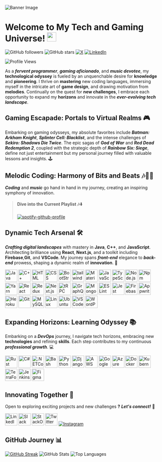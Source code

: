 ![Banner Image](https://repository-images.githubusercontent.com/588181932/e36ec678-7984-4cdd-8e4c-a3932772ff8e)

<h1>
   Welcome to My Tech and Gaming Universe!
  <img src="https://media.giphy.com/media/hvRJCLFzcasrR4ia7z/giphy.gif" width="30px"/>
</h1> 


![GitHub followers](https://img.shields.io/github/followers/Hasnat-Ahmed-Goheer?style=social)
![GitHub stars](https://img.shields.io/github/stars/Hasnat-Ahmed-Goheer?style=social)
[![X](https://img.shields.io/badge/X-black?style=flat-square&logo=x&logoColor=white)](https://twitter.com/Hasnat__AhmedG)
[![LinkedIn](https://img.shields.io/badge/LinkedIn-blue?style=flat-square&logo=linkedin&logoColor=white)](https://linkedin.com/in/hasnat-ahmed-goheer/)

![Profile Views](https://komarev.com/ghpvc/?username=YourGitHubUsername&style=flat-square)



As a _**fervent programmer**_, _**gaming aficionado**_, and _**music devotee**_, my **technological odyssey** is fueled by an unquenchable desire for **knowledge** and **pioneering**. I thrive on **mastering** new coding languages, immersing myself in the intricate art of **game design**, and drawing motivation from **melodies**. Continually on the quest for **new challenges**, I embrace each opportunity to expand my **horizons** and innovate in the _**ever-evolving tech landscape**_.

##  Gaming Escapade: Portals to Virtual Realms 🎮
Embarking on gaming odysseys, my absolute favorites include _**Batman: Arkham Knight**_, _**Splinter Cell: Blacklist**_, and the intense challenges of _**Sekiro: Shadows Die Twice**_. The epic sagas of _**God of War**_ and _**Red Dead Redemption 2**_, coupled with the strategic depth of _**Rainbow Six: Siege**_, define not just entertainment but my personal journey filled with valuable lessons and insights. 🕹️

## Melodic Coding: Harmony of Bits and Beats 🎶👨‍💻
_**Coding**_ and _**music**_ go hand in hand in my journey, creating an inspiring symphony of innovation. 
> #### Dive into the Current Playlist 🎶⬇️
>[![spotify-github-profile](https://spotify-github-profile.vercel.app/api/view?uid=9vswfpmpfktc17c8bzbh37qq7&cover_image=true&theme=natemoo-re&show_offline=false&background_color=121212&interchange=true&bar_color=53b14f&bar_color_cover=true)](https://spotify-github-profile.vercel.app/api/view?uid=9vswfpmpfktc17c8bzbh37qq7&redirect=true)

## Dynamic Tech Arsenal 🛠️
**_Crafting digital landscapes_** with mastery in **Java**, **C++**, and **JavaScript**. Architecting brilliance using **React**, **Next.js**, and a toolkit including **Firebase**,**Git**, and **VSCode**. My journey spans _**front-end**_ elegance to _**back-end**_ prowess, shaping a dynamic realm of **innovation**. 🚀

[<img src="https://cdn.jsdelivr.net/gh/devicons/devicon/icons/java/java-original.svg" title="Java" alt="Java" width="40" height="40">](https://docs.oracle.com/en/java/)
[<img src="https://cdn.jsdelivr.net/gh/devicons/devicon/icons/cplusplus/cplusplus-original.svg" title="C++" alt="C++" width="40" height="40">](https://en.cppreference.com/w/)
[<img src="https://cdn.jsdelivr.net/gh/devicons/devicon/icons/html5/html5-original.svg" title="HTML" alt="HTML" width="40" height="40">](https://developer.mozilla.org/en-US/docs/Web/HTML)
[<img src="https://cdn.jsdelivr.net/gh/devicons/devicon/icons/css3/css3-original.svg" title="CSS" alt="CSS" width="40" height="40">](https://developer.mozilla.org/en-US/docs/Web/CSS)
[<img src="https://cdn.jsdelivr.net/gh/devicons/devicon/icons/bootstrap/bootstrap-original.svg" title="BootStrap" alt="BootStrap" width="40" height="40">](https://getbootstrap.com/)
[<img src="https://cdn.jsdelivr.net/gh/devicons/devicon/icons/tailwindcss/tailwindcss-plain.svg" title="tailwindCSS" alt="tailwindCSS" width="40" height="40">](https://tailwindcss.com/)
[<img src="https://cdn.jsdelivr.net/gh/devicons/devicon/icons/materialui/materialui-original.svg" title="MaterialUI" alt="MaterialUI" width="40" height="40">](https://material-ui.com/)
[<img src="https://cdn.jsdelivr.net/gh/devicons/devicon/icons/javascript/javascript-plain.svg" title="JavaScript" alt="JavaScript" width="40" height="40">](https://developer.mozilla.org/en-US/docs/Web/JavaScript)
[<img src="https://cdn.jsdelivr.net/gh/devicons/devicon/icons/typescript/typescript-original.svg" title="TypeScript" alt="TypeScript" width="40" height="40">](https://www.typescriptlang.org/)
[<img src="https://cdn.jsdelivr.net/gh/devicons/devicon/icons/nodejs/nodejs-original.svg" title="Node.js" alt="Node.js" width="40" height="40">](https://nodejs.org/)
[<img src="https://cdn.jsdelivr.net/gh/devicons/devicon/icons/npm/npm-original-wordmark.svg" title="Npm" alt="Npm" width="40" height="40">](https://www.npmjs.com/)
[<img src="https://cdn.jsdelivr.net/gh/devicons/devicon/icons/yarn/yarn-original.svg" title="Yarn" alt="Yarn" width="40" height="40">](https://yarnpkg.com/)
[<img src="https://cdn.jsdelivr.net/gh/devicons/devicon/icons/react/react-original.svg" title="React" alt="React" width="40" height="40">](https://reactjs.org/)
[<img src="https://cdn.jsdelivr.net/gh/devicons/devicon/icons/redux/redux-original.svg" title="Redux" alt="Redux" width="40" height="40">](https://redux.js.org/)
[<img src="https://devicons.railway.app/i/nextjs-light.svg" title="Next.js" alt="Next.js" width="40" height="40">](https://nextjs.org/)
[<img src="https://devicons.railway.app/i/trpc.png" title="tRPC" alt="tRPC" width="40" height="40">](https://trpc.io/)
[<img src="https://cdn.jsdelivr.net/gh/devicons/devicon/icons/graphql/graphql-plain.svg" title="GraphQL" alt="GraphQL" width="40" height="40">](https://graphql.org/)
[<img src="https://cdn.jsdelivr.net/gh/devicons/devicon/icons/mongodb/mongodb-original.svg" title="MongoDB" alt="MongoDB" width="40" height="40">](https://www.mongodb.com/)
[<img src="https://cdn.jsdelivr.net/gh/devicons/devicon/icons/eslint/eslint-original.svg" title="ESLint" alt="ESLint" width="40" height="40">](https://eslint.org/)
[<img src="https://cdn.jsdelivr.net/gh/devicons/devicon/icons/jest/jest-plain.svg" title="Jest" alt="Jest" width="40" height="40">](https://jestjs.io/)
[<img src="https://cdn.jsdelivr.net/gh/devicons/devicon/icons/firebase/firebase-plain.svg" title="Firebase" alt="Firebase" width="40" height="40">](https://firebase.google.com/)
[<img src="https://cdn.jsdelivr.net/gh/devicons/devicon/icons/appwrite/appwrite-original.svg" title="Appwrite" alt="Appwrite" width="40" height="40">](https://appwrite.io/)
[<img src="https://cdn.jsdelivr.net/gh/devicons/devicon/icons/heroku/heroku-original.svg" title="Heroku" alt="Heroku" width="40" height="40">](https://www.heroku.com/)
[<img src="https://cdn.jsdelivr.net/gh/devicons/devicon/icons/git/git-original.svg" title="Git" alt="Git" width="40" height="40">](https://git-scm.com/)
[<img src="https://cdn.jsdelivr.net/gh/devicons/devicon/icons/mysql/mysql-original.svg" title="MySQL" alt="MySQL" width="40" height="40">](https://www.mysql.com/)
[<img src="https://cdn.jsdelivr.net/gh/devicons/devicon/icons/linux/linux-original.svg" title="Linux" alt="Linux" width="40" height="40">](https://www.linux.org/)
[<img src="https://cdn.jsdelivr.net/gh/devicons/devicon/icons/ubuntu/ubuntu-plain.svg" title="Ubuntu" alt="Ubuntu" width="40" height="40">](https://ubuntu.com/)
[<img src="https://cdn.jsdelivr.net/gh/devicons/devicon/icons/vscode/vscode-original.svg" title="VSCode" alt="VSCode" width="40" height="40">](https://code.visualstudio.com/)
[<img src="https://cdn.jsdelivr.net/gh/devicons/devicon/icons/wordpress/wordpress-original.svg" title="WordPress" alt="WordPress" width="40" height="40">](https://wordpress.org/)


## Expanding Horizons: Learning Odyssey 📚
Embarking on a _**DevOps**_ journey, I navigate tech horizons, embracing new **technologies** and refining **skills**. Each step contributes to my continuous _**professional growth**_. 💻

[<img src="https://devicons.railway.app/i/rust-light.svg" title="Rust" alt="Rust" width="40" height="40">](https://rust-lang.org)
[<img src="https://cdn.jsdelivr.net/gh/devicons/devicon/icons/csharp/csharp-original.svg" title="C#" alt="C#" width="40" height="40">](https://docs.microsoft.com/en-us/dotnet/csharp/)
[<img src="https://cdn.jsdelivr.net/gh/devicons/devicon/icons/dotnetcore/dotnetcore-original.svg" title=".NETCore" alt=".NETCore" width="40" height="40">](https://dotnet.microsoft.com/)
[<img src="https://devicons.railway.app/i/bash.svg" title="Bash" alt="Bash" width="40" height="40">](https://www.gnu.org/software/bash)
[<img src="https://cdn.jsdelivr.net/gh/devicons/devicon/icons/python/python-original.svg" title="Python" alt="Python" width="40" height="40">](https://www.python.org/)
[<img src="https://devicons.railway.app/i/django.svg" title="Django" alt="Django" width="40" height="40">](https://www.djangoproject.com/)
[<img src="https://cdn.jsdelivr.net/gh/devicons/devicon/icons/amazonwebservices/amazonwebservices-original.svg" title="AWS" alt="AWS" width="40" height="40">](https://aws.amazon.com/)
[<img src="https://cdn.jsdelivr.net/gh/devicons/devicon/icons/googlecloud/googlecloud-original.svg" title="GoogleCloud" alt="GoogleCloud" width="40" height="40">](https://cloud.google.com/)
[<img src="https://cdn.jsdelivr.net/gh/devicons/devicon/icons/azure/azure-original.svg" title="Azure" alt="Azure" width="40" height="40">](https://azure.microsoft.com/)
[<img src="https://cdn.jsdelivr.net/gh/devicons/devicon/icons/docker/docker-original.svg" title="Docker" alt="Docker" width="40" height="40">](https://www.docker.com/)
[<img src="https://cdn.jsdelivr.net/gh/devicons/devicon/icons/kubernetes/kubernetes-plain.svg" title="Kubernetes" alt="Kubernetes" width="40" height="40">](https://kubernetes.io/)
[<img src="https://cdn.jsdelivr.net/gh/devicons/devicon/icons/terraform/terraform-original.svg" title="TerraForm" alt="TerraForm" width="40" height="40">](https://www.terraform.io/)
[<img src="https://cdn.jsdelivr.net/gh/devicons/devicon/icons/jenkins/jenkins-original.svg" title="Jenkins" alt="Jenkins" width="40" height="40">](https://www.jenkins.io/)
[<img src="https://cdn.jsdelivr.net/gh/devicons/devicon/icons/figma/figma-original.svg" title="Figma" alt="Figma" width="40" height="40">](https://www.figma.com/)


## Innovating Together 🚀
Open to exploring exciting projects and new challenges **?** _**Let's connect!**_ 🤝

  <!-- Social media icons -->
[<img src="https://cdn.jsdelivr.net/gh/devicons/devicon/icons/linkedin/linkedin-original.svg" title="LinkedIn" alt="LinkedIn" width="40" height="40">](https://linkedin.com/in/hasnat-ahmed-goheer/)
[<img src="https://cdn.jsdelivr.net/gh/devicons/devicon/icons/slack/slack-original.svg" title="Slack" alt="Slack" width="40" height="40">](https://join.slack.com/t/hasnatsteam/shared_invite/zt-2947bdbyq-DBKPRhymZx~q169vk1uS6w)
[<img src="https://github.com/Hasnat-Ahmed-Goheer/Hasnat-Ahmed-Goheer/assets/126459187/18a58b90-df0e-49f4-a771-96353fc4c7d7" title="StackOverflow" alt="StackOverflow" width="40" height="40">](https://stackoverflow.com/users/21419836/hasnat-ahmed)
[<img src="https://cdn.jsdelivr.net/gh/devicons/devicon/icons/twitter/twitter-original.svg" title="Twitter" alt="Twitter" width="40" height="40">](https://twitter.com/Hasnat__AhmedG)
[<img src="https://github.com/Hasnat-Ahmed-Goheer/Hasnat-Ahmed-Goheer/assets/126459187/d6b6badf-5c72-4679-a5e2-a678b081431f" title="Instagram" alt="Instagram" >](https://twitter.com/Hasnat__AhmedG)


## GitHub Journey 📊 
<div>
  <a href="https://git.io/streak-stats"><img src="https://streak-stats.demolab.com?user=Hasnat-Ahmed-Goheer&theme=github-dark-blue&hide_border=true&border_radius=12&card_width=496&background=45%2C0D1117%2C1C2431&stroke=8D6F15&currStreakNum=fff&currStreakLabel=fff&sideLabels=58A6FF&fire=FF652F" alt="GitHub Streak" /></a>
 <img src="https://github-readme-stats.vercel.app/api?username=Hasnat-Ahmed-Goheer&show_icons=true&theme=github_dark&bg_color=45,0D1117,1C2431&hide_border=true&border_radius=12&ring_color=1f6feb&text_color=fff&title_color=58a6ff" alt="GitHub Stats" />
  <img src="https://github-readme-stats.vercel.app/api/top-langs/?username=Hasnat-Ahmed-Goheer&layout=compact&theme=sunset-gradient&theme=github_dark&bg_color=45,0D1117,1C2431&hide_border=true&border_radius=12&text_color=fff&title_color=58a6ff" alt="Top Languages" />
</div>
